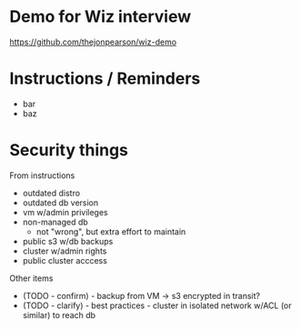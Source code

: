 # Demo for Wiz interview

https://github.com/thejonpearson/wiz-demo

# Instructions / Reminders
- bar
- baz

# Security things

From instructions

- outdated distro
- outdated db version
- vm w/admin privileges
- non-managed db
    - not "wrong", but extra effort to maintain
- public s3 w/db backups
- cluster w/admin rights
- public cluster acccess

Other items

- (TODO - confirm) - backup from VM -> s3 encrypted in transit?
- (TODO - clarify) - best practices - cluster in isolated network w/ACL (or similar) to reach db